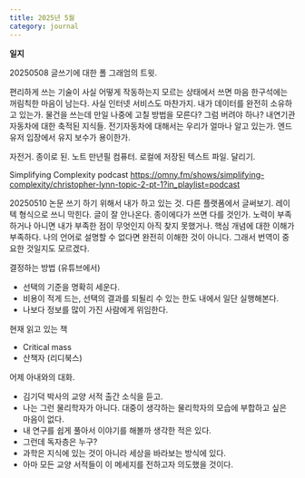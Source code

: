 ```yaml
---
title: 2025년 5월
category: journal
---
```


**일지**

20250508
글쓰기에 대한 폴 그래엄의 트윗.

편리하게 쓰는 기술이 사실 어떻게 작동하는지 모르는 상태에서 쓰면 마음 한구석에는 꺼림칙한 마음이 남는다.
사실 인터넷 서비스도 마찬가지.
내가 데이터를 완전히 소유하고 있는가. 
물건을 쓰는데 만일 나중에 고칠 방법을 모른다? 그럼 버려야 하나?
내연기관 자동차에 대한 축적된 지식들.
전기자동차에 대해서는 우리가 얼마나 알고 있는가. 엔드 유저 입장에서 유지 보수가 용이한가.


자전거.
종이로 된. 노트
만년필
컴퓨터. 로컬에 저장된 텍스트 파일.
달리기.


Simplifying Complexity podcast
https://omny.fm/shows/simplifying-complexity/christopher-lynn-topic-2-pt-1?in_playlist=podcast

20250510
논문 쓰기 하기 위해서 내가 하고 있는 것. 다른 플랫폼에서 글써보기. 레이텍 형식으로 쓰니 막힌다. 글이 잘 안나온다. 종이에다가 쓰면 다를 것인가. 노력이 부족하거나 아니면 내가 부족한 점이 무엇인지 아직 찾지 못했거나. 핵심 개념에 대한 이해가 부족하다. 나의 언어로 설명할 수 없다면 완전히 이해한 것이 아니다. 그래서 번역이 중요한 것일지도 모르겠다. 


결정하는 방법 (유튜브에서)
- 선택의 기준을 명확히 세운다.
- 비용이 적게 드는, 선택의 결과를 되될리 수 있는 한도 내에서 일단 실행해본다.
- 나보다 정보를 많이 가진 사람에게 위임한다.

현재 읽고 있는 책
- Critical mass
- 산책자 (리디북스)

어제 아내와의 대화. 
- 김기덕 박사의 교양 서적 출간 소식을 듣고. 
- 나는 그런 물리학자가 아니다. 대중이 생각하는 물리학자의 모습에 부합하고 싶은 마음이 없다.
- 내 연구를 쉽게 풀아서 이야기를 해볼까 생각한 적은 있다.
- 그런데 독자층은 누구?
- 과학은 지식에 있는 것이 아니라 세상을 바라보는 방식에 있다.
- 아마 모든 교양 서적들이 이 메세지를 전하고자 의도했을 것이다.




